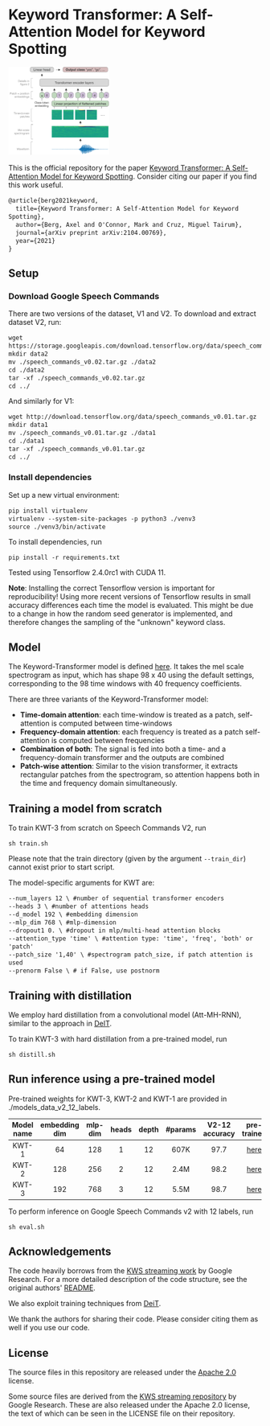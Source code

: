 # Keyword Transformer: A Self-Attention Model for Keyword Spotting

<img src="kwt.png" alt="drawing" width="200"/>

This is the official repository for the paper [Keyword Transformer: A Self-Attention Model for Keyword Spotting](https://arxiv.org/abs/2104.00769). Consider citing our paper if you find this work useful.

```
@article{berg2021keyword,
  title={Keyword Transformer: A Self-Attention Model for Keyword Spotting},
  author={Berg, Axel and O'Connor, Mark and Cruz, Miguel Tairum},
  journal={arXiv preprint arXiv:2104.00769},
  year={2021}
}
```

## Setup

### Download Google Speech Commands

There are two versions of the dataset, V1 and V2. To download and extract dataset V2, run:

```shell
wget https://storage.googleapis.com/download.tensorflow.org/data/speech_commands_v0.02.tar.gz
mkdir data2
mv ./speech_commands_v0.02.tar.gz ./data2
cd ./data2
tar -xf ./speech_commands_v0.02.tar.gz
cd ../
```

And similarly for V1:

```shell
wget http://download.tensorflow.org/data/speech_commands_v0.01.tar.gz
mkdir data1
mv ./speech_commands_v0.01.tar.gz ./data1
cd ./data1
tar -xf ./speech_commands_v0.01.tar.gz
cd ../
```

### Install dependencies

Set up a new virtual environment:

```shell
pip install virtualenv
virtualenv --system-site-packages -p python3 ./venv3
source ./venv3/bin/activate
```

To install dependencies, run

```shell
pip install -r requirements.txt
```

Tested using Tensorflow 2.4.0rc1 with CUDA 11.

**Note**: Installing the correct Tensorflow version is important for reproducibility! Using more recent versions of Tensorflow results in small accuracy differences each time the model is evaluated. This might be due to a change in how the random seed generator is implemented, and therefore changes the sampling of the "unknown"  keyword class.

## Model
The Keyword-Transformer model is defined [here](kws_streaming/models/kws_transformer.py). It takes the mel scale spectrogram as input, which has shape 98 x 40 using the default settings, corresponding to the 98 time windows with 40 frequency coefficients.

There are three variants of the Keyword-Transformer model:

* **Time-domain attention**: each time-window is treated as a patch, self-attention is computed between time-windows
* **Frequency-domain attention**: each frequency is treated as a patch self-attention is computed between frequencies
* **Combination of both**: The signal is fed into both a time- and a frequency-domain transformer and the outputs are combined
* **Patch-wise attention**: Similar to the vision transformer, it extracts rectangular patches from the spectrogram, so attention happens both in the time and frequency domain simultaneously.

## Training a model from scratch
To train KWT-3 from scratch on Speech Commands V2, run  

```shell
sh train.sh
```

Please note that the train directory (given by the argument  `--train_dir`) cannot exist prior to start script.

The model-specific arguments for KWT are:

```shell
--num_layers 12 \ #number of sequential transformer encoders
--heads 3 \ #number of attentions heads
--d_model 192 \ #embedding dimension
--mlp_dim 768 \ #mlp-dimension
--dropout1 0. \ #dropout in mlp/multi-head attention blocks
--attention_type 'time' \ #attention type: 'time', 'freq', 'both' or 'patch'
--patch_size '1,40' \ #spectrogram patch_size, if patch attention is used
--prenorm False \ # if False, use postnorm
```

## Training with distillation

We employ hard distillation from a convolutional model (Att-MH-RNN), similar to the approach in [DeIT](https://github.com/facebookresearch/deit).

To train KWT-3 with hard distillation from a pre-trained model, run

```shell
sh distill.sh
```

## Run inference using a pre-trained model

Pre-trained weights for KWT-3, KWT-2 and KWT-1 are provided in ./models_data_v2_12_labels.

|Model name|embedding dim|mlp-dim|heads|depth|#params|V2-12 accuracy|pre-trained|
|:-:|:-:|:-:|:-:|:-:|:-:|:-:|:-:|
|KWT-1|64|128|1|12|607K|97.7|[here](models_data_v2_12_labels/kwt1)|
|KWT-2|128|256|2|12|2.4M|98.2|[here](models_data_v2_12_labels/kwt2)|
|KWT-3|192|768|3|12|5.5M|98.7|[here](models_data_v2_12_labels/kwt3)|

To perform inference on Google Speech Commands v2 with 12 labels, run

```shell
sh eval.sh
```

## Acknowledgements

The code heavily borrows from the [KWS streaming work](https://github.com/google-research/google-research/tree/master/kws_streaming) by Google Research. For a more detailed description of the code structure, see the original authors' [README](kws_streaming/README.md).

We also exploit training techniques from [DeiT](https://github.com/facebookresearch/deit).

We thank the authors for sharing their code. Please consider citing them as well if you use our code.

## License

The source files in this repository are released under the [Apache 2.0](LICENSE.txt) license.

Some source files are derived from the [KWS streaming repository](https://github.com/google-research/google-research/tree/master/kws_streaming) by Google Research. These are also released under the Apache 2.0 license, the text of which can be seen in the LICENSE file on their repository.
